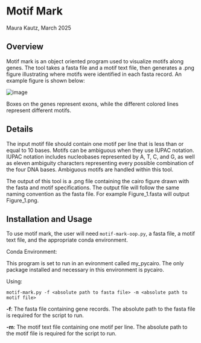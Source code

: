 # Motif Mark
Maura Kautz, March 2025

## Overview

Motif mark is an object oriented program used to visualize motifs along genes. The tool takes a fasta file and a motif text file, then generates a .png figure illustrating where motifs were identified in each fasta record. An example figure is shown below:

![image](https://github.com/user-attachments/assets/e380eab9-f3a4-440e-b24b-5beaabf0aed5)


Boxes on the genes represent exons, while the different colored lines represent different motifs.

## Details

The input motif file should contain one motif per line that is less than or equal to 10 bases. Motifs can be ambiguous when they use IUPAC notation. IUPAC notation includes nucleobases represented by A, T, C, and G, as well as eleven ambiguity characters representing every possible combination of the four DNA bases. Ambiguous motifs are handled within this tool.

The output of this tool is a .png file containing the cairo figure drawn with the fasta and motif specifications. The output file will follow the same naming convention as the fasta file. For example Figure_1.fasta will output Figure_1.png.

## Installation and Usage

To use motif mark, the user will need ```motif-mark-oop.py```, a fasta file, a motif text file, and the appropriate conda environment.

Conda Environment:

This program is set to run in an evironment called my_pycairo. The only package installed and necessary in this environment is pycairo.

Using:

```motif-mark.py -f <absolute path to fasta file> -m <absolute path to motif file>```

**-f**: The fasta file containing gene records. The absolute path to the fasta file is required for the script to run.

**-m**: The motif text file containing one motif per line. The absolute path to the motif file is required for the script to run.
